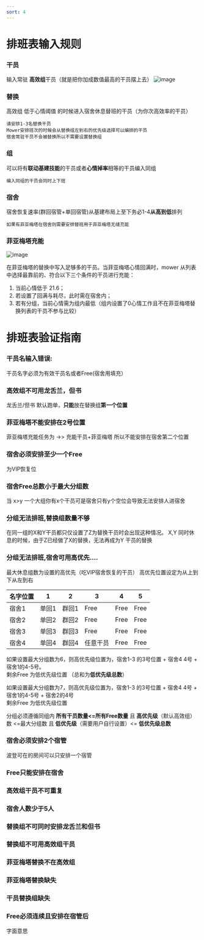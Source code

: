 ```yaml
---
sort: 4
---
```

# 排班表输入规则

### 干员 
输入常驻 **高效组**干员（就是把你加成数值最高的干员摆上去）
![image](https://github.com/ArkMowers/arknights-mower/assets/33809511/a2ee8f84-25eb-4a49-a33b-ec5e69faf9d1)

### 替换
高效组 低于心情阈值 的时候进入宿舍休息替班的干员（为你次高效率的干员）

  ``请安排1-3名替换干员``  
  ``Mower安排班次的时候会从替换组左到右的优先级选择可以编排的干员``  
  ``宿舍常驻干员不会被替换所以不需要设置替换组``
  
### 组
可以将有**联动基建技能**的干员或者**心情掉率**相等的干员编入同组

  `编入同组的干员会同时上下班`
  
### 宿舍

 宿舍恢复速率(群回宿管+单回宿管)从基建布局上至下务必1-4**从高到低**排列

`如果有菲亚梅塔在宿舍则需要安排替班用于菲亚梅塔无缝充能`

### 菲亚梅塔充能

![image](https://github.com/ArkMowers/arknights-mower/assets/34163622/3e0b17c9-5c0b-486e-a07c-87dc7b913df6)

在菲亚梅塔的替换中写入足够多的干员。当菲亚梅塔心情回满时，mower 从列表中选择最靠前的、符合以下三个条件的干员进行充能：
1. 当前心情低于 21.6；
2. 若设置了回满与耗尽，此时需在宿舍内；
3. 若有分组，当前心情需为组内最低（组内设置了0心情工作且不在菲亚梅塔替换列表的干员不参与比较）

# 排班表验证指南

### 干员名输入错误:
干员名字必须为有效干员名或者Free(宿舍用填充）

### 高效组不可用龙舌兰，但书
龙舌兰/但书 默认跑单，**只能**放在替换组**第一个位置**

### 菲亚梅塔不能安排在2号位置
菲亚梅塔充能任务为 ->> 充能干员+菲亚梅塔  所以不能安排在宿舍第二个位置

### 宿舍必须安排至少一个Free
为VIP恢复位

### 宿舍Free总数小于最大分组数
当 x>y
一个大组你有x个干员可是宿舍只有y个空位会导致无法安排人进宿舍

### 分组无法排班,替换组数量不够
在同一组的X和Y干员都只仅设置了Z为替换干员时会出现这种情况。
X,Y 同时休息的时候，由于Z已经做了X的替换，无法再成为Y 干员的替换

### 分组无法排班,宿舍可用高优先....
最大休息组数为设置的高优先（吃VIP宿舍恢复的干员）
高优先位置设定为从上到下从左到右

| 名字位置 | 1 | 2 | 3 | 4| 5|
|----------|----------|----------| --|--|--|
| 宿舍1   | 单回1 | 群回1  |Free|Free|Free|
| 宿舍2   | 单回2 | 群回2  |Free|Free|Free|
| 宿舍3   | 单回3 | 群回3 |Free|Free|Free|
| 宿舍4   | 单回4 | 群回4  |任意干员|Free|Free|

如果设置最大分组数为6，则高优先级位置为，宿舍1-3 的3号位置 + 宿舍4 4号 + 宿舍1的4-5号。  
剩余Free 为低优先级位置 （总和为**低优先级总数**）

如果设置最大分组数为7，则高优先级位置为，宿舍1-3 的3号位置 + 宿舍4 4号 + 宿舍1的4-5号 + 宿舍2的4号  
剩余Free 为低优先级位置

分组必须遵循同组内 **所有干员数量<=所有Free数量** 且  **高优先级**（默认高效组）数 <=最大分组数 且 **低优先级**（需要用户自行设置）<= **低优先级总数**

### 宿舍必须安排2个宿管
波登可在的房间可以只安排一个宿管

### Free只能安排在宿舍
### 高效组干员不可重复
### 宿舍人数少于5人
### 替换组不可同时安排龙舌兰和但书
### 替换组不可用高效组干员
### 菲亚梅塔替换不在高效组
### 菲亚梅塔替换缺失
### 干员替换组缺失
### Free必须连续且安排在宿管后
字面意思

